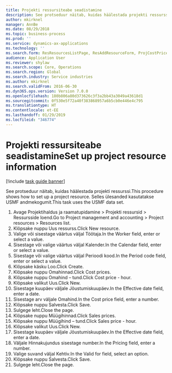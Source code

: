 ```yaml
---
title: Projekti ressursiteabe seadistamine
description: See protseduur näitab, kuidas häälestada projekti ressurssi.
author: mkirknel
manager: AnnBe
ms.date: 08/29/2018
ms.topic: business-process
ms.prod: ''
ms.service: dynamics-ax-applications
ms.technology: ''
ms.search.form: ResResourcesListPage, ResAddResourceForm, ProjCostPriceHour, ProjSalesPriceHour
audience: Application User
ms.reviewer: shylaw
ms.search.scope: Core, Operations
ms.search.region: Global
ms.search.industry: Service industries
ms.author: mkirknel
ms.search.validFrom: 2016-06-30
ms.dyn365.ops.version: Version 7.0.0
ms.openlocfilehash: 180b806a80d373626c3f3a2bb43a3049a43618d1
ms.sourcegitcommit: 0f530e5f72a40f383868957a6b5cb0e446e4c795
ms.translationtype: HT
ms.contentlocale: et-EE
ms.lasthandoff: 01/29/2019
ms.locfileid: "346774"
---
```

# <a name="set-up-project-resource-information"></a><span data-ttu-id="a1bb3-103">Projekti ressursiteabe seadistamine</span><span class="sxs-lookup"><span data-stu-id="a1bb3-103">Set up project resource information</span></span>

[!include [task guide banner](../../includes/task-guide-banner.md)]

<span data-ttu-id="a1bb3-104">See protseduur näitab, kuidas häälestada projekti ressurssi.</span><span class="sxs-lookup"><span data-stu-id="a1bb3-104">This procedure shows how to set up a project resource.</span></span> <span data-ttu-id="a1bb3-105">Selles ülesanded kasutatakse USMF andmekogumit.</span><span class="sxs-lookup"><span data-stu-id="a1bb3-105">This task uses the USMF data set.</span></span>

1. <span data-ttu-id="a1bb3-106">Avage Projektihaldus ja raamatupidamine > Projekti ressursid > Ressursside loend.</span><span class="sxs-lookup"><span data-stu-id="a1bb3-106">Go to Project management and accounting > Project resources > Resources list.</span></span>
2. <span data-ttu-id="a1bb3-107">Klõpsake nuppu Uus ressurss.</span><span class="sxs-lookup"><span data-stu-id="a1bb3-107">Click New resource.</span></span>
3. <span data-ttu-id="a1bb3-108">Valige või sisestage väärtus väljal Töötaja.</span><span class="sxs-lookup"><span data-stu-id="a1bb3-108">In the Worker field, enter or select a value.</span></span>
4. <span data-ttu-id="a1bb3-109">Sisestage või valige väärtus väljal Kalender.</span><span class="sxs-lookup"><span data-stu-id="a1bb3-109">In the Calendar field, enter or select a value.</span></span>
5. <span data-ttu-id="a1bb3-110">Sisestage või valige väärtus väljal Perioodi kood.</span><span class="sxs-lookup"><span data-stu-id="a1bb3-110">In the Period code field, enter or select a value.</span></span>
6. <span data-ttu-id="a1bb3-111">Klõpsake käsku Loo.</span><span class="sxs-lookup"><span data-stu-id="a1bb3-111">Click Create.</span></span>
7. <span data-ttu-id="a1bb3-112">Klõpsake nuppu Omahinnad.</span><span class="sxs-lookup"><span data-stu-id="a1bb3-112">Click Cost prices.</span></span>
8. <span data-ttu-id="a1bb3-113">Klõpsake nuppu Omahind – tund.</span><span class="sxs-lookup"><span data-stu-id="a1bb3-113">Click Cost price - hour.</span></span>
9. <span data-ttu-id="a1bb3-114">Klõpsake valikut Uus.</span><span class="sxs-lookup"><span data-stu-id="a1bb3-114">Click New.</span></span>
10. <span data-ttu-id="a1bb3-115">Sisestage kuupäev väljale Jõustumiskuupäev.</span><span class="sxs-lookup"><span data-stu-id="a1bb3-115">In the Effective date field, enter a date.</span></span>
11. <span data-ttu-id="a1bb3-116">Sisestage arv väljale Omahind.</span><span class="sxs-lookup"><span data-stu-id="a1bb3-116">In the Cost price field, enter a number.</span></span>
12. <span data-ttu-id="a1bb3-117">Klõpsake nuppu Salvesta.</span><span class="sxs-lookup"><span data-stu-id="a1bb3-117">Click Save.</span></span>
13. <span data-ttu-id="a1bb3-118">Sulgege leht.</span><span class="sxs-lookup"><span data-stu-id="a1bb3-118">Close the page.</span></span>
14. <span data-ttu-id="a1bb3-119">Klõpsake nuppu Müügihinnad.</span><span class="sxs-lookup"><span data-stu-id="a1bb3-119">Click Sales prices.</span></span>
15. <span data-ttu-id="a1bb3-120">Klõpsake nuppu Müügihind – tund.</span><span class="sxs-lookup"><span data-stu-id="a1bb3-120">Click Sales price - hour.</span></span>
16. <span data-ttu-id="a1bb3-121">Klõpsake valikut Uus.</span><span class="sxs-lookup"><span data-stu-id="a1bb3-121">Click New.</span></span>
17. <span data-ttu-id="a1bb3-122">Sisestage kuupäev väljale Jõustumiskuupäev.</span><span class="sxs-lookup"><span data-stu-id="a1bb3-122">In the Effective date field, enter a date.</span></span>
18. <span data-ttu-id="a1bb3-123">Väljale Hinnakujundus sisestage number.</span><span class="sxs-lookup"><span data-stu-id="a1bb3-123">In the Pricing field, enter a number.</span></span>
19. <span data-ttu-id="a1bb3-124">Valige suvand väljal Kehtiv.</span><span class="sxs-lookup"><span data-stu-id="a1bb3-124">In the Valid for field, select an option.</span></span>
20. <span data-ttu-id="a1bb3-125">Klõpsake nuppu Salvesta.</span><span class="sxs-lookup"><span data-stu-id="a1bb3-125">Click Save.</span></span>
21. <span data-ttu-id="a1bb3-126">Sulgege leht.</span><span class="sxs-lookup"><span data-stu-id="a1bb3-126">Close the page.</span></span>

